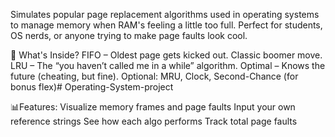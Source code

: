Simulates popular page replacement algorithms used in operating systems to manage memory when RAM's feeling a little too full. Perfect for students, OS nerds, or anyone trying to make page faults look cool.

📌 What's Inside?
   FIFO – Oldest page gets kicked out. Classic boomer move.
   LRU – The “you haven’t called me in a while” algorithm.
   Optimal – Knows the future (cheating, but fine).
   Optional: MRU, Clock, Second-Chance (for bonus flex)# Operating-System-project
 
📊Features:
   Visualize memory frames and page faults
   Input your own reference strings
   See how each algo performs
   Track total page faults

